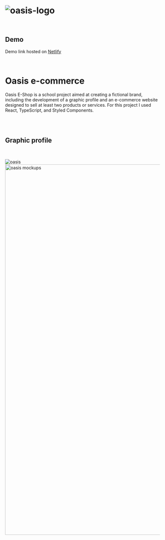 # ![oasis-logo](https://github.com/ellensofia/e-commerce/assets/80984009/a39f144d-645d-4d0b-ad8e-77714520473c)

<br>

## Demo 

Demo link hosted on [Netlify](https://oasis-webshop.netlify.app/)

<br>

# Oasis e-commerce

Oasis E-Shop is a school project aimed at creating a fictional brand, including the development of a graphic profile and an e-commerce website designed to sell at least two products or services. For this project I used React, TypeScript, and Styled Components.

<br>
<br>

## Graphic profile

<br>

![oasis](https://github.com/ellensofia/e-commerce/assets/80984009/17526193-68b8-48f6-9b34-34f6d98e7d18)
<img width="1205" alt="oasis mockups" src="https://github.com/ellensofia/e-commerce/assets/80984009/97637563-399d-4db4-a7ab-5496707a09f5">
